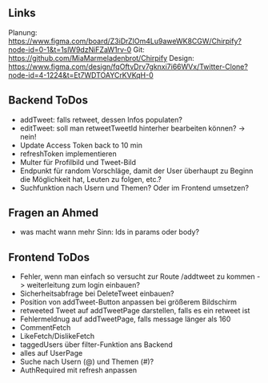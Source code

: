 ## Links

Planung: https://www.figma.com/board/Z3iDrZIOm4Lu9aweWK8CGW/Chirpify?node-id=0-1&t=1slW9dzNiFZaW1rv-0
Git: https://github.com/MiaMarmeladenbrot/Chirpify
Design: https://www.figma.com/design/fqOftvDrv7gknxi7i66WVx/Twitter-Clone?node-id=4-1224&t=Et7WDTOAYCrKVKqH-0

## Backend ToDos

- addTweet: falls retweet, dessen Infos populaten?
- editTweet: soll man retweetTweetId hinterher bearbeiten können? -> nein!
- Update Access Token back to 10 min
- refreshToken implementieren
- Multer für Profilbild und Tweet-Bild
- Endpunkt für random Vorschläge, damit der User überhaupt zu Beginn die Möglichkeit hat, Leuten zu folgen, etc.?
- Suchfunktion nach Usern und Themen? Oder im Frontend umsetzen?

## Fragen an Ahmed

- was macht wann mehr Sinn: Ids in params oder body?

## Frontend ToDos

- Fehler, wenn man einfach so versucht zur Route /addtweet zu kommen -> weiterleitung zum login einbauen?
- Sicherheitsabfrage bei DeleteTweet einbauen?
- Position von addTweet-Button anpassen bei größerem Bildschirm
- retweeted Tweet auf addTweetPage darstellen, falls es ein retweet ist
- Fehlermeldnug auf addTweetPage, falls message länger als 160
- CommentFetch
- LikeFetch/DislikeFetch
- taggedUsers über filter-Funktion ans Backend
- alles auf UserPage
- Suche nach Usern (@) und Themen (#)?
- AuthRequired mit refresh anpassen
